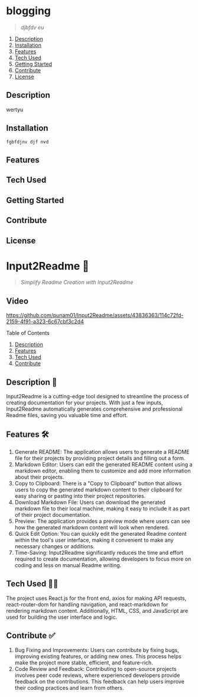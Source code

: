 # **blogging**

> *djbfdv eu*


1. [Description](#description)
2. [Installation](#installation)
3. [Features](#features)
4. [Tech Used](#tech-used)
5. [Getting Started](#getting-started)
6. [Contribute](#contribute)
7. [License](#license)


## Description
wertyu

## Installation
```
fgbfdjnv djf nvd
```

## Features


## Tech Used


## Getting Started


## Contribute


## License









# Input2Readme 🔽

> *Simplify Readme Creation with Input2Readme*

## Video


https://github.com/punam01/Input2Readme/assets/43836363/114c72fd-2159-4f91-a323-6c67cbf3c2d4



Table of Contents
1. [Description](#description)
2. [Features](#features)
3. [Tech Used](#tech-used)
4. [Contribute](#contribute)

## Description 📖
Input2Readme is a cutting-edge tool designed to streamline the process of creating documentation for your projects. With just a few inputs, Input2Readme automatically generates comprehensive and professional Readme files, saving you valuable time and effort.

## Features 🛠️
1. Generate README: The application allows users to generate a README file for their projects by providing project details and filling out a form.
2. Markdown Editor: Users can edit the generated README content using a markdown editor, enabling them to customize and add more information about their projects.
3. Copy to Clipboard: There is a "Copy to Clipboard" button that allows users to copy the generated markdown content to their clipboard for easy sharing or pasting into their project repositories.
4. Download Markdown File: Users can download the generated markdown file to their local machine, making it easy to include it as part of their project documentation.
5. Preview: The application provides a preview mode where users can see how the generated markdown content will look when rendered.
6. Quick Edit Option: You can quickly edit the generated Readme content within the tool's user interface, making it convenient to make any necessary changes or additions.
7. Time-Saving: Input2Readme significantly reduces the time and effort required to create documentation, allowing developers to focus more on coding and less on manual Readme writing.
      
## Tech Used 👨‍💻
The project uses React.js for the front end, axios for making API requests, react-router-dom for handling navigation, and react-markdown for rendering markdown content. Additionally, HTML, CSS, and JavaScript are used for building the user interface and logic.

## Contribute ✅
1. Bug Fixing and Improvements: Users can contribute by fixing bugs, improving existing features, or adding new ones. This process helps make the project more stable, efficient, and feature-rich.
2. Code Review and Feedback: Contributing to open-source projects involves peer code reviews, where experienced developers provide feedback on the contributions. This feedback can help users improve their coding practices and learn from others.



